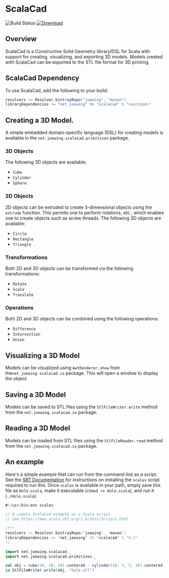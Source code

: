 # ScalaCad

![Build Status](https://travis-ci.org/joewing/ScalaCad.svg?branch=master)
[![Download](https://api.bintray.com/packages/joewing/maven/scalacad/images/download.svg)](https://bintray.com/joewing/maven/scalacad/_latestVersion)

## Overview

ScalaCad is a Constructive Solid Geometry library/DSL for Scala
with support for creating, visualizing, and exporting 3D models.
Models created with ScalaCad can be exported to the STL file format
for 3D printing.

## ScalaCad Dependency
To use ScalaCad, add the following to your build:
```scala
resolvers += Resolver.bintrayRepo("joewing", "maven")
libraryDependencies += "net.joewing" %% "scalacad" % "<version>"
```

## Creating a 3D Model.

A simple embedded domain-specific language (DSL) for creating models
is available in the `net.joewing.scalacad.primitives` package.

### 3D Objects

The following 3D objects are available:

 - `Cube`
 - `Cylinder`
 - `Sphere`

### 2D Objects

2D objects can be extruded to create 3-dimensional objects using the
`extrude` function.  This permits one to perform rotations, etc., which
enables one to create objects such as screw threads.
The following 3D objects are available:

 - `Circle`
 - `Rectangle`
 - `Triangle`

### Transformations

Both 2D and 3D objects can be transformed via the following transformations:

 - `Rotate`
 - `Scale`
 - `Translate`

### Operations

Both 2D and 3D objects can be combined using the following operations:

 - `Difference`
 - `Intersection`
 - `Union`

## Visualizing a 3D Model

Models can be visualized using `AwtRenderer.show` from the`net.joewing.scalacad.io` package.  This will open a window to display the object.

## Saving a 3D Model

Models can be saved to STL files using the `StlFileWriter.write` method
from the `net.joewing.scalacad.io` package.

## Reading a 3D Model

Models can be loaded from STL files using the `StlFileReader.read` method
from the `net.joewing.scalacad.io` package.

## An example

Here's a simple example that can run from the command line as a script.
See the [SBT Documentation](https://www.scala-sbt.org/1.0/docs/Scripts.html)
for instructions on installing the `scalas` script required to run this.
Once `scalas` is available in your path, simply save this file as
`Hole.scala`, make it executable (`chmod +x Hole.scala`), and run it
(`./Hole.scala`).

```scala
#!/usr/bin/env scalas

// A simple ScalaCad example as a Scala script.
// See https://www.scala-sbt.org/1.0/docs/Scripts.html

/***
resolvers += Resolver.bintrayRepo("joewing", "maven")
libraryDependencies += "net.joewing" %% "scalacad" % "0.2"
*/

import net.joewing.scalacad._
import net.joewing.scalacad.primitives._

val obj = cube(10, 10, 10).centered - cylinder(10, 3, 3, 16).centered
io.StlFileWriter.write(obj, "hole.stl")
```

